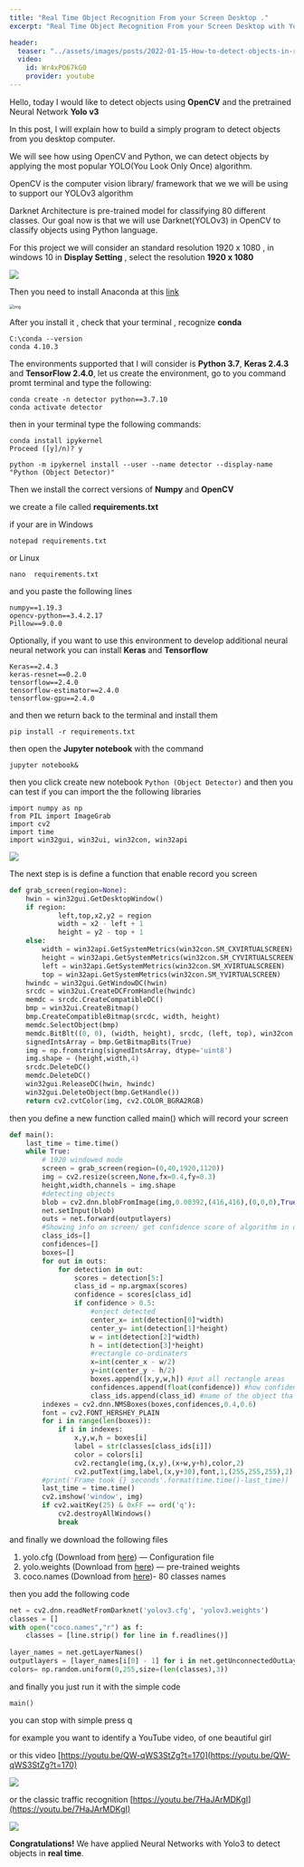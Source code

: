 ```yaml
---
title: "Real Time Object Recognition From your Screen Desktop ."
excerpt: "Real Time Object Recognition From your Screen Desktop with Yolo3 ."

header:
  teaser: "../assets/images/posts/2022-01-15-How-to-detect-objects-in-real-time-with-Neural-Network-using-Yolo3/detector.jpg"
  video:
    id: Wr4xPO67kG0
    provider: youtube  
---
```


Hello, today I would like to detect objects using **OpenCV** and the pretrained Neural Network **Yolo v3**

In this post, I will explain how to build a simply program to detect objects from you desktop computer.

We will see how using OpenCV and Python, we can detect objects by applying the most popular YOLO(You Look Only Once) algorithm.

OpenCV is the computer vision library/ framework that we we will be using to support our YOLOv3 algorithm

Darknet Architecture is pre-trained model for classifying 80 different classes. Our goal now is that we will use Darknet(YOLOv3) in OpenCV to classify objects using Python language.

For this project we will consider an standard resolution 1920 x 1080 , in windows 10 in **Display Setting** , select the resolution **1920 x 1080**

![](../assets/images/posts/2022-01-15-How-to-detect-objects-in-real-time-with-Neural-Network-using-Yolo3/resolution.jpg)

Then  you need to install Anaconda at this [link](https://www.anaconda.com/products/individual)

<img src="../assets/images/posts/2022-01-15-How-to-detect-objects-in-real-time-with-Neural-Network-using-Yolo3/1.jpg" alt="img" style="zoom:50%;" />

After you install it , check that your terminal , recognize **conda**

```
C:\conda --version
conda 4.10.3
```

The environments supported that I will consider is **Python 3.7**, **Keras 2.4.3** and **TensorFlow 2.4.0**, let us create the environment, go to you command promt terminal and type the following:

```
conda create -n detector python==3.7.10
conda activate detector
```

then in your terminal type the following commands:

```
conda install ipykernel
Proceed ([y]/n)? y
```

```
python -m ipykernel install --user --name detector --display-name "Python (Object Detector)"
```

Then we install the correct versions of **Numpy** and **OpenCV**

we create a file called **requirements.txt**

if your are in Windows

```
notepad requirements.txt
```

or Linux

```
nano  requirements.txt
```

and you paste the following lines

```
numpy==1.19.3
opencv-python==3.4.2.17
Pillow==9.0.0
```

Optionally, if you want to use this environment to develop additional neural neural network you can install **Keras** and **Tensorflow**

```
Keras==2.4.3
keras-resnet==0.2.0
tensorflow==2.4.0
tensorflow-estimator==2.4.0
tensorflow-gpu==2.4.0
```

and then we return back to the terminal and install them

```
pip install -r requirements.txt
```

then open the **Jupyter notebook** with the command

```
jupyter notebook&
```

then you click create new notebook `Python (Object Detector)` and then you can test if you can import the the following libraries

```
import numpy as np
from PIL import ImageGrab
import cv2
import time
import win32gui, win32ui, win32con, win32api
```

![](../assets/images/posts/2022-01-15-How-to-detect-objects-in-real-time-with-Neural-Network-using-Yolo3/zeros.jpg)

The next step is is define a function that enable record you screen

```python
def grab_screen(region=None):
    hwin = win32gui.GetDesktopWindow()
    if region:
            left,top,x2,y2 = region
            width = x2 - left + 1
            height = y2 - top + 1
    else:
        width = win32api.GetSystemMetrics(win32con.SM_CXVIRTUALSCREEN)
        height = win32api.GetSystemMetrics(win32con.SM_CYVIRTUALSCREEN)
        left = win32api.GetSystemMetrics(win32con.SM_XVIRTUALSCREEN)
        top = win32api.GetSystemMetrics(win32con.SM_YVIRTUALSCREEN)
    hwindc = win32gui.GetWindowDC(hwin)
    srcdc = win32ui.CreateDCFromHandle(hwindc)
    memdc = srcdc.CreateCompatibleDC()
    bmp = win32ui.CreateBitmap()
    bmp.CreateCompatibleBitmap(srcdc, width, height)
    memdc.SelectObject(bmp)
    memdc.BitBlt((0, 0), (width, height), srcdc, (left, top), win32con.SRCCOPY)
    signedIntsArray = bmp.GetBitmapBits(True)
    img = np.fromstring(signedIntsArray, dtype='uint8')
    img.shape = (height,width,4)
    srcdc.DeleteDC()
    memdc.DeleteDC()
    win32gui.ReleaseDC(hwin, hwindc)
    win32gui.DeleteObject(bmp.GetHandle())
    return cv2.cvtColor(img, cv2.COLOR_BGRA2RGB)
```

then you define a new function called main() which will record your screen 



```python
def main():
    last_time = time.time()
    while True:
        # 1920 windowed mode
        screen = grab_screen(region=(0,40,1920,1120))
        img = cv2.resize(screen,None,fx=0.4,fy=0.3)
        height,width,channels = img.shape
        #detecting objects
        blob = cv2.dnn.blobFromImage(img,0.00392,(416,416),(0,0,0),True,crop=False)
        net.setInput(blob)
        outs = net.forward(outputlayers)
        #Showing info on screen/ get confidence score of algorithm in detecting an object in blob
        class_ids=[]
        confidences=[]
        boxes=[]
        for out in outs:
            for detection in out:
                scores = detection[5:]
                class_id = np.argmax(scores)
                confidence = scores[class_id]
                if confidence > 0.5:
                    #onject detected
                    center_x= int(detection[0]*width)
                    center_y= int(detection[1]*height)
                    w = int(detection[2]*width)
                    h = int(detection[3]*height)
                    #rectangle co-ordinaters
                    x=int(center_x - w/2)
                    y=int(center_y - h/2)
                    boxes.append([x,y,w,h]) #put all rectangle areas
                    confidences.append(float(confidence)) #how confidence was that object detected and show that percentage
                    class_ids.append(class_id) #name of the object tha was detected
        indexes = cv2.dnn.NMSBoxes(boxes,confidences,0.4,0.6)
        font = cv2.FONT_HERSHEY_PLAIN
        for i in range(len(boxes)):
            if i in indexes:
                x,y,w,h = boxes[i]
                label = str(classes[class_ids[i]])
                color = colors[i]
                cv2.rectangle(img,(x,y),(x+w,y+h),color,2)
                cv2.putText(img,label,(x,y+30),font,1,(255,255,255),2)
        #print('Frame took {} seconds'.format(time.time()-last_time))
        last_time = time.time()
        cv2.imshow('window', img)
        if cv2.waitKey(25) & 0xFF == ord('q'):
            cv2.destroyAllWindows()
            break
```



and finally we download the following files

1. yolo.cfg (Download from [here](https://github.com/pjreddie/darknet/blob/master/cfg/yolov3.cfg)) — Configuration file
2. yolo.weights (Download from [here](https://pjreddie.com/media/files/yolov3.weights)) — pre-trained weights
3. coco.names (Download from [here](https://github.com/pjreddie/darknet/blob/master/data/coco.names))- 80 classes names

then you add the following code

```python
net = cv2.dnn.readNetFromDarknet('yolov3.cfg', 'yolov3.weights')
classes = []
with open("coco.names","r") as f:
    classes = [line.strip() for line in f.readlines()]
    
layer_names = net.getLayerNames()
outputlayers = [layer_names[i[0] - 1] for i in net.getUnconnectedOutLayers()]
colors= np.random.uniform(0,255,size=(len(classes),3))
```

and finally you just run it with the simple code

```
main()
```

you can stop with simple press q

for example you want to identify a YouTube video, of one beautiful girl



or this video [https://youtu.be/QW-qWS3StZg?t=170](https://youtu.be/QW-qWS3StZg?t=170)

![](../assets/images/posts/2022-01-15-How-to-detect-objects-in-real-time-with-Neural-Network-using-Yolo3/video1.gif)

or the classic traffic recognition [https://youtu.be/7HaJArMDKgI](https://youtu.be/7HaJArMDKgI)

![](../assets/images/posts/2022-01-15-How-to-detect-objects-in-real-time-with-Neural-Network-using-Yolo3/video2.gif)

**Congratulations!** We have applied Neural Networks with Yolo3 to detect objects in **real time**.

